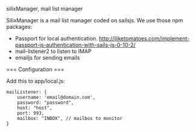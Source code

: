 silixManager, mail list manager


SilixManager is a mail list manager coded on sailsjs. We use those npm packages:

   * Passport for local authentication. http://iliketomatoes.com/implement-passport-js-authentication-with-sails-js-0-10-2/
   * mail-listener2 to listen to IMAP
   * emailjs for sending emails


=== Configuration ===

Add this to app/local.js:

	mailListener: {
        username: 'email@domain.com',
        password: "password",
        host: "host",
        port: 993,
        mailbox: "INBOX", // mailbox to monitor
    }
